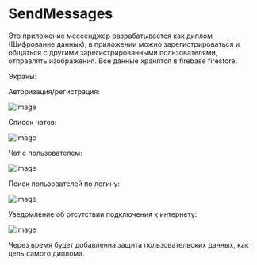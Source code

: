 # SendMessages
Это приложение мессенджер разрабатывается как диплом (Шифрование данных), в приложении можно зарегистрироваться и общаться с другими зарегистрированными пользователями, отправлять изображения. Все данные хранятся в firebase firestore. 

Экраны:

Авторизация/регистрация:

![image](https://user-images.githubusercontent.com/114796369/219941380-cbf9c4e1-d65d-47d7-ab3d-78525638063f.png)

Список чатов:

![image](https://user-images.githubusercontent.com/114796369/219941530-1b017130-3fc2-497f-9201-9557e38a8f60.png)

Чат с пользователем:

![image](https://user-images.githubusercontent.com/114796369/219941680-0cc9d1a4-6982-4283-951d-a2d633dec8b3.png)

Поиск пользователей по логину:

![image](https://user-images.githubusercontent.com/114796369/219942062-438438cb-9b09-4c2f-9bfe-633be78f3e06.png)


Уведомление об отсутствии подключения к интернету:

![image](https://user-images.githubusercontent.com/114796369/219942154-794a4b77-97e4-4fd0-919d-e0791ed39842.png)


Через время будет добавленна защита пользовательских данных, как цель самого диплома.
